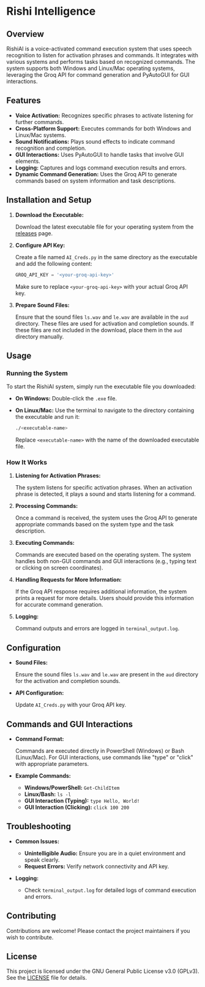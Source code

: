 # Rishi Intelligence

## Overview

RishiAI is a voice-activated command execution system that uses speech recognition to listen for activation phrases and commands. It integrates with various systems and performs tasks based on recognized commands. The system supports both Windows and Linux/Mac operating systems, leveraging the Groq API for command generation and PyAutoGUI for GUI interactions.

## Features

- **Voice Activation:** Recognizes specific phrases to activate listening for further commands.
- **Cross-Platform Support:** Executes commands for both Windows and Linux/Mac systems.
- **Sound Notifications:** Plays sound effects to indicate command recognition and completion.
- **GUI Interactions:** Uses PyAutoGUI to handle tasks that involve GUI elements.
- **Logging:** Captures and logs command execution results and errors.
- **Dynamic Command Generation:** Uses the Groq API to generate commands based on system information and task descriptions.

## Installation and Setup

1. **Download the Executable:**

   Download the latest executable file for your operating system from the [releases](https://github.com/RishiSpace/RishiAI/releases) page.

2. **Configure API Key:**

   Create a file named `AI_Creds.py` in the same directory as the executable and add the following content:

   ```python
   GROQ_API_KEY = '<your-groq-api-key>'
   ```

   Make sure to replace `<your-groq-api-key>` with your actual Groq API key.

3. **Prepare Sound Files:**

   Ensure that the sound files `ls.wav` and `le.wav` are available in the `aud` directory. These files are used for activation and completion sounds. If these files are not included in the download, place them in the `aud` directory manually.

## Usage

### Running the System

To start the RishiAI system, simply run the executable file you downloaded:

- **On Windows:** Double-click the `.exe` file.
- **On Linux/Mac:** Use the terminal to navigate to the directory containing the executable and run it:

  ```bash
  ./<executable-name>
  ```

  Replace `<executable-name>` with the name of the downloaded executable file.

### How It Works

1. **Listening for Activation Phrases:**

   The system listens for specific activation phrases. When an activation phrase is detected, it plays a sound and starts listening for a command.

2. **Processing Commands:**

   Once a command is received, the system uses the Groq API to generate appropriate commands based on the system type and the task description.

3. **Executing Commands:**

   Commands are executed based on the operating system. The system handles both non-GUI commands and GUI interactions (e.g., typing text or clicking on screen coordinates).

4. **Handling Requests for More Information:**

   If the Groq API response requires additional information, the system prints a request for more details. Users should provide this information for accurate command generation.

5. **Logging:**

   Command outputs and errors are logged in `terminal_output.log`.

## Configuration

- **Sound Files:**
  
  Ensure the sound files `ls.wav` and `le.wav` are present in the `aud` directory for the activation and completion sounds.

- **API Configuration:**

  Update `AI_Creds.py` with your Groq API key.

## Commands and GUI Interactions

- **Command Format:**
  
  Commands are executed directly in PowerShell (Windows) or Bash (Linux/Mac). For GUI interactions, use commands like "type" or "click" with appropriate parameters.

- **Example Commands:**
  
  - **Windows/PowerShell:** `Get-ChildItem`
  - **Linux/Bash:** `ls -l`
  - **GUI Interaction (Typing):** `type Hello, World!`
  - **GUI Interaction (Clicking):** `click 100 200`

## Troubleshooting

- **Common Issues:**
  - **Unintelligible Audio:** Ensure you are in a quiet environment and speak clearly.
  - **Request Errors:** Verify network connectivity and API key.

- **Logging:**
  - Check `terminal_output.log` for detailed logs of command execution and errors.

## Contributing

Contributions are welcome! Please contact the project maintainers if you wish to contribute.

## License

This project is licensed under the GNU General Public License v3.0 (GPLv3). See the [LICENSE](LICENSE) file for details.
